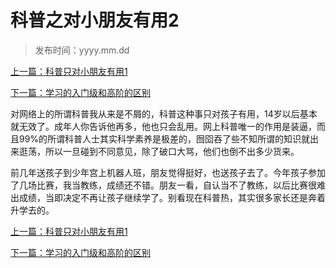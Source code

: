 # 科普之对小朋友有用2



> 发布时间：yyyy.mm.dd 

[上一篇：科普只对小朋友有用1](/education/article47)

[下一篇：学习的入门级和高阶的区别   ](/education/article49)



对网络上的所谓科普我从来是不屑的，科普这种事只对孩子有用，14岁以后基本就无效了。成年人你告诉他再多，他也只会乱用。网上科普唯一的作用是装逼，而且99%的所谓科普人士其实科学素养是极差的，囫囵吞了些不知所谓的知识就出来逛荡，所以一旦碰到不同意见，除了破口大骂，他们也倒不出多少货来。 

前几年送孩子到少年宫上机器人班，朋友觉得挺好，也送孩子去了。今年孩子参加了几场比赛，我当教练，成绩还不错。朋友一看，自认当不了教练，以后比赛很难出成绩，当即决定不再让孩子继续学了。别看现在科普热，其实很多家长还是奔着升学去的。



[上一篇：科普只对小朋友有用1](/education/article47)

[下一篇：学习的入门级和高阶的区别   ](/education/article49)

